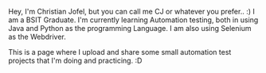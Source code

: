 Hey, I'm Christian Jofel, but you can call me CJ or whatever you prefer.. :)
I am a BSIT Graduate. 
I'm currently learning Automation testing, both in using Java and Python as the programming Language. I am also using Selenium as the Webdriver.

This is a page where I upload and share some small automation test projects that I'm doing and practicing. :D
